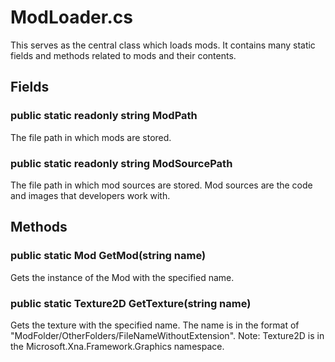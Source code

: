 # ModLoader.cs

This serves as the central class which loads mods. It contains many static fields and methods related to mods and their contents.

## Fields

### public static readonly string ModPath

The file path in which mods are stored.

### public static readonly string ModSourcePath

The file path in which mod sources are stored. Mod sources are the code and images that developers work with.

## Methods

### public static Mod GetMod(string name)

Gets the instance of the Mod with the specified name.

### public static Texture2D GetTexture(string name)
Gets the texture with the specified name. The name is in the format of "ModFolder/OtherFolders/FileNameWithoutExtension".
Note: Texture2D is in the Microsoft.Xna.Framework.Graphics namespace.
